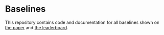 # Baselines

This repository contains code and documentation for all baselines shown on [the paper]() and [the leaderboard](https://yale-lily.github.io/spider).
